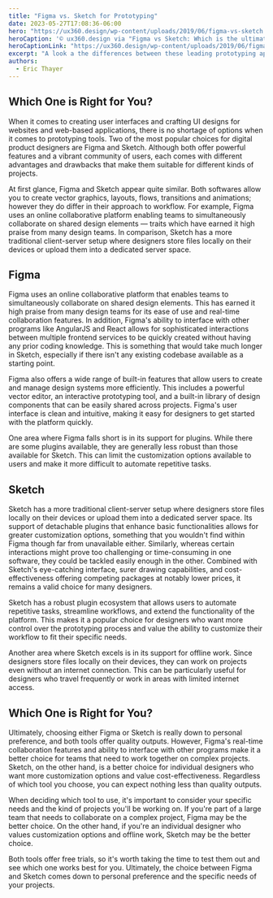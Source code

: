 ```yaml
---
title: "Figma vs. Sketch for Prototyping"
date: 2023-05-27T17:08:36-06:00
hero: "https://ux360.design/wp-content/uploads/2019/06/figma-vs-sketch.png"
heroCaption: '© ux360.design via "Figma vs Sketch: Which is the ultimate UI Tool?"'
heroCaptionLink: "https://ux360.design/wp-content/uploads/2019/06/figma-vs-sketch.png"
excerpt: "A look a the differences between these leading prototyping applications."
authors:
  - Eric Thayer
---
```


## Which One is Right for You?

When it comes to creating user interfaces and crafting UI designs for websites and web-based applications, there is no shortage of options when it comes to prototyping tools. Two of the most popular choices for digital product designers are Figma and Sketch. Although both offer powerful features and a vibrant community of users, each comes with different advantages and drawbacks that make them suitable for different kinds of projects.

At first glance, Figma and Sketch appear quite similar. Both softwares allow you to create vector graphics, layouts, flows, transitions and animations; however they do differ in their approach to workflow. For example, Figma uses an online collaborative platform enabling teams to simultaneously collaborate on shared design elements — traits which have earned it high praise from many design teams. In comparison, Sketch has a more traditional client-server setup where designers store files locally on their devices or upload them into a dedicated server space.

## Figma

Figma uses an online collaborative platform that enables teams to simultaneously collaborate on shared design elements. This has earned it high praise from many design teams for its ease of use and real-time collaboration features. In addition, Figma's ability to interface with other programs like AngularJS and React allows for sophisticated interactions between multiple frontend services to be quickly created without having any prior coding knowledge. This is something that would take much longer in Sketch, especially if there isn't any existing codebase available as a starting point.

Figma also offers a wide range of built-in features that allow users to create and manage design systems more efficiently. This includes a powerful vector editor, an interactive prototyping tool, and a built-in library of design components that can be easily shared across projects. Figma's user interface is clean and intuitive, making it easy for designers to get started with the platform quickly.

One area where Figma falls short is in its support for plugins. While there are some plugins available, they are generally less robust than those available for Sketch. This can limit the customization options available to users and make it more difficult to automate repetitive tasks.

## Sketch

Sketch has a more traditional client-server setup where designers store files locally on their devices or upload them into a dedicated server space. Its support of detachable plugins that enhance basic functionalities allows for greater customization options, something that you wouldn't find within Figma though far from unavailable either. Similarly, whereas certain interactions might prove too challenging or time-consuming in one software, they could be tackled easily enough in the other. Combined with Sketch's eye-catching interface, surer drawing capabilities, and cost-effectiveness offering competing packages at notably lower prices, it remains a valid choice for many designers.

Sketch has a robust plugin ecosystem that allows users to automate repetitive tasks, streamline workflows, and extend the functionality of the platform. This makes it a popular choice for designers who want more control over the prototyping process and value the ability to customize their workflow to fit their specific needs.

Another area where Sketch excels is in its support for offline work. Since designers store files locally on their devices, they can work on projects even without an internet connection. This can be particularly useful for designers who travel frequently or work in areas with limited internet access.

## Which One is Right for You?

Ultimately, choosing either Figma or Sketch is really down to personal preference, and both tools offer quality outputs. However, Figma's real-time collaboration features and ability to interface with other programs make it a better choice for teams that need to work together on complex projects. Sketch, on the other hand, is a better choice for individual designers who want more customization options and value cost-effectiveness. Regardless of which tool you choose, you can expect nothing less than quality outputs.

When deciding which tool to use, it's important to consider your specific needs and the kind of projects you'll be working on. If you're part of a large team that needs to collaborate on a complex project, Figma may be the better choice. On the other hand, if you're an individual designer who values customization options and offline work, Sketch may be the better choice.

Both tools offer free trials, so it's worth taking the time to test them out and see which one works best for you. Ultimately, the choice between Figma and Sketch comes down to personal preference and the specific needs of your projects.